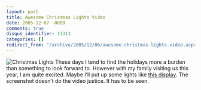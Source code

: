 ```yaml
---
layout: post
title: Awesome Christmas Lights Video
date: 2005-12-07 -0800
comments: true
disqus_identifier: 11313
categories: []
redirect_from: "/archive/2005/12/06/awesome-christmas-lights-video.aspx/"
---
```


![Christmas Lights](http://haacked.com/images/ChrismastLights.jpg) These
days I tend to find the holidays more a burden than something to look
forward to. However with my family visiting us this year, I am quite
excited. Maybe I’ll put up some lights like [this
display](http://www.mypartypost.com/watchvideo/1033/Best_Christmas_Lights_Display_Ever).
The screenshot doesn’t do the video justice. It has to be seen.



